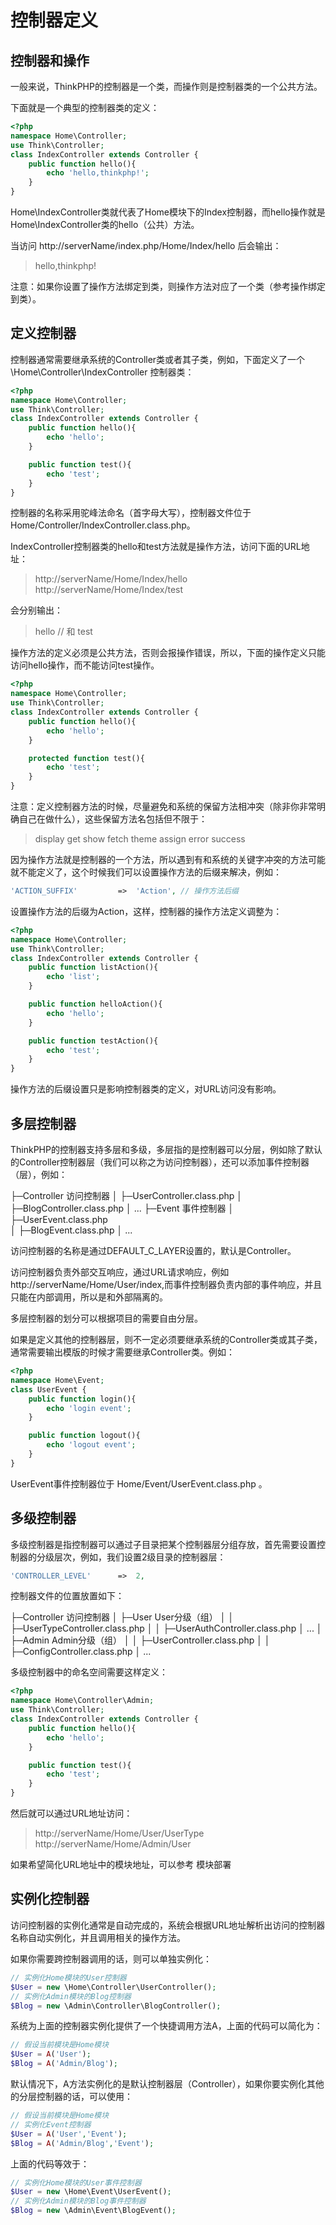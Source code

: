 # 控制器定义

## 控制器和操作

一般来说，ThinkPHP的控制器是一个类，而操作则是控制器类的一个公共方法。

下面就是一个典型的控制器类的定义：

```Php
<?php
namespace Home\Controller;
use Think\Controller;
class IndexController extends Controller {
    public function hello(){
        echo 'hello,thinkphp!';
    }
}
```

Home\IndexController类就代表了Home模块下的Index控制器，而hello操作就是Home\IndexController类的hello（公共）方法。


当访问 http://serverName/index.php/Home/Index/hello 后会输出：

> hello,thinkphp!

注意：如果你设置了操作方法绑定到类，则操作方法对应了一个类（参考操作绑定到类）。

## 定义控制器

控制器通常需要继承系统的Controller类或者其子类，例如，下面定义了一个 \Home\Controller\IndexController 控制器类：

```Php
<?php
namespace Home\Controller;
use Think\Controller;
class IndexController extends Controller {
    public function hello(){
        echo 'hello';
    }

    public function test(){
        echo 'test';
    }
}
```

控制器的名称采用驼峰法命名（首字母大写），控制器文件位于 Home/Controller/IndexController.class.php。

IndexController控制器类的hello和test方法就是操作方法，访问下面的URL地址：


> http://serverName/Home/Index/hello
> http://serverName/Home/Index/test

会分别输出：


> hello
> // 和
> test

操作方法的定义必须是公共方法，否则会报操作错误，所以，下面的操作定义只能访问hello操作，而不能访问test操作。

```Php
<?php
namespace Home\Controller;
use Think\Controller;
class IndexController extends Controller {
    public function hello(){
        echo 'hello';
    }

    protected function test(){
        echo 'test';
    }
}
```
注意：定义控制器方法的时候，尽量避免和系统的保留方法相冲突（除非你非常明确自己在做什么），这些保留方法名包括但不限于：

> display
> get
> show
> fetch
> theme
> assign
> error
> success

因为操作方法就是控制器的一个方法，所以遇到有和系统的关键字冲突的方法可能就不能定义了，这个时候我们可以设置操作方法的后缀来解决，例如：

```Php
'ACTION_SUFFIX'         =>  'Action', // 操作方法后缀
```

设置操作方法的后缀为Action，这样，控制器的操作方法定义调整为：

```Php
<?php
namespace Home\Controller;
use Think\Controller;
class IndexController extends Controller {
    public function listAction(){
        echo 'list';
    }

    public function helloAction(){
        echo 'hello';
    }

    public function testAction(){
        echo 'test';
    }
}
```

操作方法的后缀设置只是影响控制器类的定义，对URL访问没有影响。

## 多层控制器

ThinkPHP的控制器支持多层和多级，多层指的是控制器可以分层，例如除了默认的Controller控制器层（我们可以称之为访问控制器），还可以添加事件控制器（层），例如：


├─Controller 访问控制器
│  ├─UserController.class.php 
│  ├─BlogController.class.php
│  ...
├─Event 事件控制器
│  ├─UserEvent.class.php  
│  ├─BlogEvent.class.php
│  ...


访问控制器的名称是通过DEFAULT_C_LAYER设置的，默认是Controller。

访问控制器负责外部交互响应，通过URL请求响应，例如 http://serverName/Home/User/index,而事件控制器负责内部的事件响应，并且只能在内部调用，所以是和外部隔离的。


多层控制器的划分可以根据项目的需要自由分层。

如果是定义其他的控制器层，则不一定必须要继承系统的Controller类或其子类，通常需要输出模版的时候才需要继承Controller类。例如：

```Php
<?php
namespace Home\Event;
class UserEvent {
    public function login(){
        echo 'login event';
    }

    public function logout(){
        echo 'logout event';
    }
}
```
UserEvent事件控制器位于 Home/Event/UserEvent.class.php 。

## 多级控制器

多级控制器是指控制器可以通过子目录把某个控制器层分组存放，首先需要设置控制器的分级层次，例如，我们设置2级目录的控制器层：

```Php
'CONTROLLER_LEVEL'      =>  2,
```

控制器文件的位置放置如下：

├─Controller 访问控制器
│  ├─User User分级（组）
│  │  ├─UserTypeController.class.php 
│  │  ├─UserAuthController.class.php 
│  ...
│  ├─Admin Admin分级（组）
│  │  ├─UserController.class.php 
│  │  ├─ConfigController.class.php 
│  ...

多级控制器中的命名空间需要这样定义：

```Php
<?php
namespace Home\Controller\Admin;
use Think\Controller;
class IndexController extends Controller {
    public function hello(){
        echo 'hello';
    }

    public function test(){
        echo 'test';
    }
}
```
然后就可以通过URL地址访问：

> http://serverName/Home/User/UserType
> http://serverName/Home/Admin/User

如果希望简化URL地址中的模块地址，可以参考 模块部署

## 实例化控制器

访问控制器的实例化通常是自动完成的，系统会根据URL地址解析出访问的控制器名称自动实例化，并且调用相关的操作方法。

如果你需要跨控制器调用的话，则可以单独实例化：

```Php
// 实例化Home模块的User控制器
$User = new \Home\Controller\UserController();
// 实例化Admin模块的Blog控制器
$Blog = new \Admin\Controller\BlogController();
```

系统为上面的控制器实例化提供了一个快捷调用方法A，上面的代码可以简化为：

```Php
// 假设当前模块是Home模块
$User = A('User'); 
$Blog = A('Admin/Blog');
```

默认情况下，A方法实例化的是默认控制器层（Controller），如果你要实例化其他的分层控制器的话，可以使用：

```Php
// 假设当前模块是Home模块
// 实例化Event控制器
$User = A('User','Event'); 
$Blog = A('Admin/Blog','Event');
```

上面的代码等效于：

```Php
// 实例化Home模块的User事件控制器
$User = new \Home\Event\UserEvent();
// 实例化Admin模块的Blog事件控制器
$Blog = new \Admin\Event\BlogEvent();
```